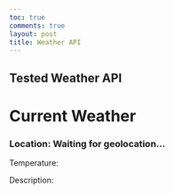 ```yaml
---
toc: true
comments: true
layout: post
title: Weather API
---
```

## Tested Weather API
<!DOCTYPE html>
<html>
<head>
    <link rel="stylesheet" type="text/css" href="styles.css">
</head>
<body>
    <div class="weather-container">
        <h1>Current Weather</h1>
        <h3 id="location">Location: Waiting for geolocation...</h3>
        <p id="temperature">Temperature: </p>
        <p id="description">Description: </p>
    </div>
    <script src="script.js"></script>
</body>
</html>
<script>
// script.js
const locationElement = document.getElementById("location");
const temperatureElement = document.getElementById("temperature");
const descriptionElement = document.getElementById("description");
document.addEventListener("DOMContentLoaded", () => {
    if ("geolocation" in navigator) {
        navigator.geolocation.getCurrentPosition(
            function (position) {
                const lat = 33.01479454987898;
                const lon = -117.12140255005595;
                const apiKey = '777d2b06a33946bf47eba273e42a3b7e';
                const apiUrl = `https://api.openweathermap.org/data/2.5/weather?lat=${lat}&lon=${lon}&appid=${apiKey}&units=metric`;
                fetch(apiUrl)
                    .then((response) => {
                        if (!response.ok) {
                            throw new Error("Network response was not ok");
                        }
                        return response.json();
                    })
                    .then((data) => {
                        const location = data.name;
                        const temperature = data.main.temp;
                        const description = data.weather[0].description;
                        locationElement.textContent = `Location: ${location}`;
                        temperatureElement.textContent = `Temperature: ${temperature}°C`;
                        descriptionElement.textContent = `Description: ${description}`;
                    })
                    .catch((error) => {
                        console.error("Error fetching weather data: ", error);
                        locationElement.textContent = "Unable to fetch location data";
                        temperatureElement.textContent = "Unable to fetch temperature data";
                        descriptionElement.textContent = "Unable to fetch description data";
                    });
            },
            function (error) {
                console.error("Error getting geolocation: " + error.message);
                locationElement.textContent = "Geolocation error: " + error.message;
            }
        );
    } else {
        console.error("Geolocation is not available in this browser.");
        locationElement.textContent = "Geolocation not available";
    }
});
</script>
